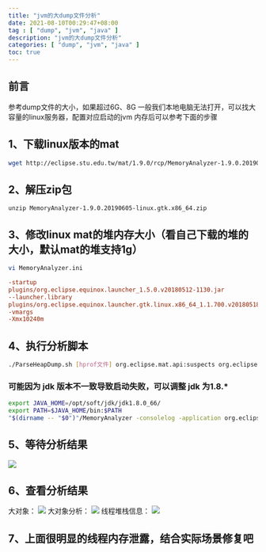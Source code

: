 ```yaml
---
title: "jvm的大dump文件分析"
date: 2021-08-10T00:29:47+08:00
tag : [ "dump", "jvm", "java" ]
description: "jvm的大dump文件分析"
categories: [ "dump", "jvm", "java" ]
toc: true
---
```


## 前言 
参考dump文件的大小，如果超过6G、8G 一般我们本地电脑无法打开，可以找大容量的linux服务器，配置对应启动的jvm 内存后可以参考下面的步骤

## 1、下载linux版本的mat
```bash
wget http://eclipse.stu.edu.tw/mat/1.9.0/rcp/MemoryAnalyzer-1.9.0.20190605-linux.gtk.x86_64.zip
```
## 2、解压zip包
```
unzip MemoryAnalyzer-1.9.0.20190605-linux.gtk.x86_64.zip
```
## 3、修改linux mat的堆内存大小（看自己下载的堆的大小，默认mat的堆支持1g）
```bash
vi MemoryAnalyzer.ini
```
```ini
-startup
plugins/org.eclipse.equinox.launcher_1.5.0.v20180512-1130.jar
--launcher.library
plugins/org.eclipse.equinox.launcher.gtk.linux.x86_64_1.1.700.v20180518-1200
-vmargs
-Xmx10240m
```
## 4、执行分析脚本
```bash
./ParseHeapDump.sh [hprof文件] org.eclipse.mat.api:suspects org.eclipse.mat.api:overview org.eclipse.mat.api:top_components
```
 
### 可能因为 jdk 版本不一致导致启动失败，可以调整 jdk 为1.8.*
```bash
export JAVA_HOME=/opt/soft/jdk/jdk1.8.0_66/
export PATH=$JAVA_HOME/bin:$PATH
"$(dirname -- "$0")"/MemoryAnalyzer -consolelog -application org.eclipse.mat.api.parse "$@"
```
## 5、等待分析结果
![](/posts/dump/analyse_result.png)

## 6、查看分析结果
大对象：
![](/posts/dump/problem.png)
大对象分析：
![](/posts/dump/big_object.png)
线程堆栈信息：
![](/posts/dump/jvm_stack.png)

## 7、上面很明显的线程内存泄露，结合实际场景修复吧